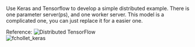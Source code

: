 Use Keras and Tensorflow to develop a simple distributed example.
There is one parameter server(ps), and one worker server.
This model is a complicated one, you can just replace it for a easier one.

Reference:
![Distributed TensorFlow](https://www.tensorflow.org/deploy/distributed) <br>
![fchollet_keras](https://gist.github.com/fchollet/2c9b029f505d94e6b8cd7f8a5e244a4e) <br>
